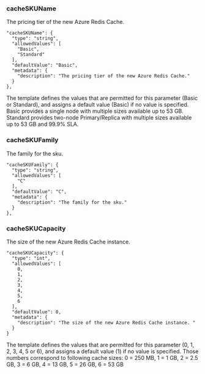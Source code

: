 ### cacheSKUName
The pricing tier of the new Azure Redis Cache.

```
"cacheSKUName": {
  "type": "string",
  "allowedValues": [
    "Basic",
    "Standard"
  ],
  "defaultValue": "Basic",
  "metadata": {
    "description": "The pricing tier of the new Azure Redis Cache."
  }
},
```

The template defines the values that are permitted for this parameter (Basic or Standard), and assigns a default value (Basic) if no value is specified. Basic provides a single node with multiple sizes available up to 53 GB.
Standard provides two-node Primary/Replica with multiple sizes available up to 53 GB and 99.9% SLA.

### cacheSKUFamily
The family for the sku.

```
"cacheSKUFamily": {
  "type": "string",
  "allowedValues": [
    "C"
  ],
  "defaultValue": "C",
  "metadata": {
    "description": "The family for the sku."
  }
},
```

### cacheSKUCapacity
The size of the new Azure Redis Cache instance. 

```
"cacheSKUCapacity": {
  "type": "int",
  "allowedValues": [
    0,
    1,
    2,
    3,
    4,
    5,
    6
  ],
  "defaultValue": 0,
  "metadata": {
    "description": "The size of the new Azure Redis Cache instance. "
  }
}
```

The template defines the values that are permitted for this parameter (0, 1, 2, 3, 4, 5 or 6), and assigns a default value (1) if no value is specified. Those numbers correspond to following cache sizes: 
0 = 250 MB, 1 = 1 GB, 2 = 2.5 GB, 3 = 6 GB, 4 = 13 GB, 5 = 26 GB, 6 = 53 GB